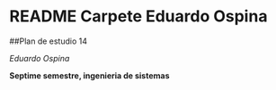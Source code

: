 # README Carpete Eduardo Ospina

##Plan de estudio 14

*Eduardo Ospina*

**Septime semestre, ingenieria de sistemas**

